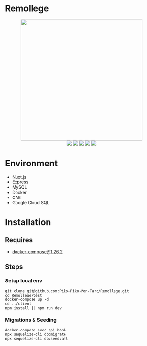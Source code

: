 # Remollege
<div style="text-align:center">
    <a href="https://pikopikopon1.uc.r.appspot.com">
        <img src="https://storage.googleapis.com/remollege-storage/static/main_visual.png" style="text-align:center; width:400px">
    </a>
    <div>
        <img src="https://img.shields.io/github/issues/Piko-Piko-Pon-Taro/Remollege?style=flat-square&logo=appveyor">
        <img src="https://img.shields.io/github/issues-pr/Piko-Piko-Pon-Taro/Remollege?style=flat-square&logo=appveyor">
        <img src="https://img.shields.io/github/forks/Piko-Piko-Pon-Taro/Remollege?style=flat-square&logo=appveyor">
        <img src="https://img.shields.io/github/stars/Piko-Piko-Pon-Taro/Remollege?style=flat-square&logo=appveyor">
        <img src="https://img.shields.io/github/workflow/status/Piko-Piko-Pon-Taro/Remollege/CI?style=flat-square&logo=appveyor">
    </div>
</div>

# Environment
- Nuxt.js
- Express
- MySQL
- Docker
- GAE
- Google Cloud SQL

# Installation
## Requires
- docker-compose@1.26.2
## Steps
### Setup local env
```
git clone git@github.com:Piko-Piko-Pon-Taro/Remollege.git
cd Remollege/test
docker-compose up -d
cd ../client
npm install || npm run dev
```
### Migrations & Seeding
```
docker-compose exec api bash
npx sequelize-cli db:migrate
npx sequelize-cli db:seed:all
```
